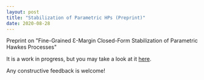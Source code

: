 ```yaml
---
layout: post
title: "Stabilization of Parametric HPs (Preprint)"
date: 2020-08-28
---
```


Preprint on "Fine-Grained Ɛ-Margin Closed-Form Stabilization of Parametric Hawkes Processes"

It is a work in progress, but you may take a look at it [here](/files/Eps_Margin_Stabilization_of_HPs.pdf).

Any constructive feedback is welcome!
